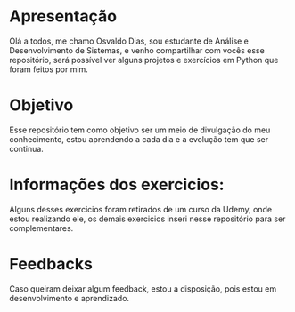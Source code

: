 # Apresentação

Olá a todos, me chamo Osvaldo Dias, sou estudante de Análise e Desenvolvimento de Sistemas, e venho compartilhar com vocês esse repositório, será possível ver alguns projetos e exercícios em Python que foram feitos por mim. 

# Objetivo

Esse repositório tem como objetivo ser um meio de divulgação do meu conhecimento, estou aprendendo a cada dia e a evolução tem que ser continua. 

# Informações dos exercicios:

Alguns desses exercicios foram retirados de um curso da Udemy, onde estou realizando ele, os demais exercicios inseri nesse repositório para ser complementares. 

# Feedbacks

Caso queiram deixar algum feedback, estou a disposição, pois estou em desenvolvimento e aprendizado. 







